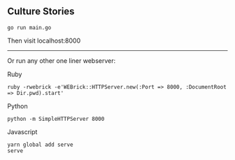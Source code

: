 Culture Stories
---------------

```
go run main.go
```

Then visit localhost:8000

-------------------

Or run any other one liner webserver:

Ruby
```
ruby -rwebrick -e'WEBrick::HTTPServer.new(:Port => 8000, :DocumentRoot => Dir.pwd).start'
```


Python
```
python -m SimpleHTTPServer 8000
```


Javascript
```
yarn global add serve
serve
```